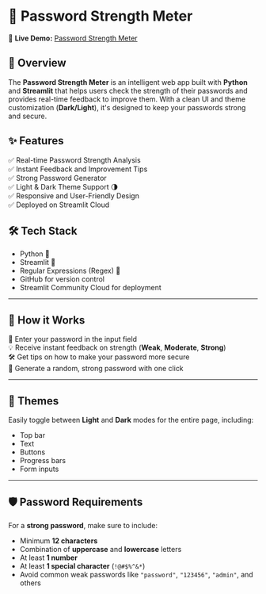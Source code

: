 # 🔐 Password Strength Meter  
🚀 **Live Demo:** [Password Strength Meter](https://passwordstrengthmeter.streamlit.app/)

## 📌 Overview  
The **Password Strength Meter** is an intelligent web app built with **Python** and **Streamlit** that helps users check the strength of their passwords and provides real-time feedback to improve them. With a clean UI and theme customization (**Dark/Light**), it's designed to keep your passwords strong and secure.

## ✨ Features  
✅ Real-time Password Strength Analysis  
✅ Instant Feedback and Improvement Tips  
✅ Strong Password Generator  
✅ Light & Dark Theme Support 🌗  
✅ Responsive and User-Friendly Design  
✅ Deployed on Streamlit Cloud  

## 🛠 Tech Stack  
- Python 🐍  
- Streamlit 🎈  
- Regular Expressions (Regex) 🔎  
- GitHub for version control  
- Streamlit Community Cloud for deployment  

---

## 🎯 How it Works  
🔑 Enter your password in the input field  
💡 Receive instant feedback on strength (**Weak**, **Moderate**, **Strong**)  
🛠 Get tips on how to make your password more secure  
🎲 Generate a random, strong password with one click  

---

## 🌈 Themes  
Easily toggle between **Light** and **Dark** modes for the entire page, including:  
- Top bar  
- Text  
- Buttons  
- Progress bars  
- Form inputs  

---

## 🛡 Password Requirements  
For a **strong password**, make sure to include:  
- Minimum **12 characters**  
- Combination of **uppercase** and **lowercase** letters  
- At least **1 number**  
- At least **1 special character** (`!@#$%^&*`)  
- Avoid common weak passwords like `"password"`, `"123456"`, `"admin"`, and others  

